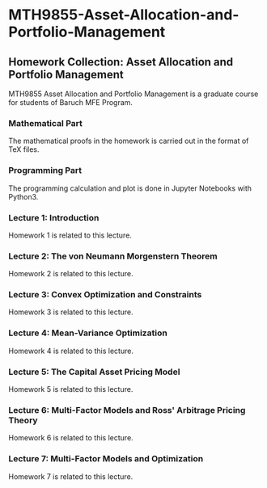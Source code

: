 # MTH9855-Asset-Allocation-and-Portfolio-Management
## Homework Collection: Asset Allocation and Portfolio Management

MTH9855 Asset Allocation and Portfolio Management is a graduate course for students of Baruch MFE Program.



### Mathematical Part

The mathematical proofs in the homework is carried out in the format of TeX files.

### Programming Part

The programming calculation and plot is done in Jupyter Notebooks with Python3.



### Lecture 1: Introduction

Homework 1 is related to this lecture.



### Lecture 2: The von Neumann Morgenstern Theorem

Homework 2 is related to this lecture.



### Lecture 3: Convex Optimization and Constraints

Homework 3 is related to this lecture.



### Lecture 4: Mean-Variance Optimization

Homework 4 is related to this lecture.



### Lecture 5: The Capital Asset Pricing Model

Homework 5 is related to this lecture.



### Lecture 6: Multi-Factor Models and Ross' Arbitrage Pricing Theory

Homework 6 is related to this lecture.



### Lecture 7: Multi-Factor Models and Optimization

Homework 7 is related to this lecture.


